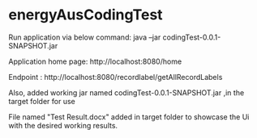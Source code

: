 # energyAusCodingTest

Run application via below command: 
 java –jar codingTest-0.0.1-SNAPSHOT.jar



Application home page: http://localhost:8080/home



Endpoint : http://localhost:8080/recordlabel/getAllRecordLabels

Also, added working jar named codingTest-0.0.1-SNAPSHOT.jar ,in the target folder for use

File named "Test Result.docx" added in target folder to showcase the Ui with the desired working results.
